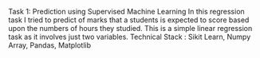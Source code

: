 Task 1: Prediction using Supervised Machine Learning In this regression task I tried to predict of marks that a students is expected to score based upon the numbers of hours they studied. This is a simple linear regression task as it involves just two variables. Technical Stack : Sikit Learn, Numpy Array, Pandas, Matplotlib
